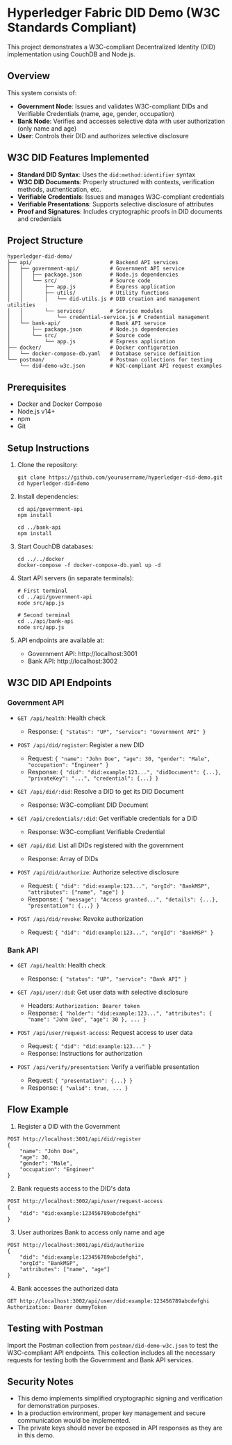 # Hyperledger Fabric DID Demo (W3C Standards Compliant)

This project demonstrates a W3C-compliant Decentralized Identity (DID) implementation using CouchDB and Node.js.

## Overview

This system consists of:

- **Government Node**: Issues and validates W3C-compliant DIDs and Verifiable Credentials (name, age, gender, occupation)
- **Bank Node**: Verifies and accesses selective data with user authorization (only name and age)
- **User**: Controls their DID and authorizes selective disclosure

## W3C DID Features Implemented

- **Standard DID Syntax**: Uses the `did:method:identifier` syntax
- **W3C DID Documents**: Properly structured with contexts, verification methods, authentication, etc.
- **Verifiable Credentials**: Issues and manages W3C-compliant credentials
- **Verifiable Presentations**: Supports selective disclosure of attributes
- **Proof and Signatures**: Includes cryptographic proofs in DID documents and credentials

## Project Structure

```
hyperledger-did-demo/
├── api/                         # Backend API services
│   ├── government-api/          # Government API service
│   │   ├── package.json         # Node.js dependencies
│   │   └── src/                 # Source code
│   │       ├── app.js           # Express application
│   │       ├── utils/           # Utility functions
│   │       │   └── did-utils.js # DID creation and management utilities
│   │       └── services/        # Service modules
│   │           └── credential-service.js # Credential management
│   └── bank-api/                # Bank API service
│       ├── package.json         # Node.js dependencies
│       └── src/                 # Source code
│           └── app.js           # Express application
├── docker/                      # Docker configuration
│   └── docker-compose-db.yaml   # Database service definition
└── postman/                     # Postman collections for testing
    └── did-demo-w3c.json        # W3C-compliant API request examples
```

## Prerequisites

- Docker and Docker Compose
- Node.js v14+
- npm
- Git

## Setup Instructions

1. Clone the repository:

   ```
   git clone https://github.com/yourusername/hyperledger-did-demo.git
   cd hyperledger-did-demo
   ```

2. Install dependencies:

   ```
   cd api/government-api
   npm install

   cd ../bank-api
   npm install
   ```

3. Start CouchDB databases:

   ```
   cd ../../docker
   docker-compose -f docker-compose-db.yaml up -d
   ```

4. Start API servers (in separate terminals):

   ```
   # First terminal
   cd ../api/government-api
   node src/app.js

   # Second terminal
   cd ../api/bank-api
   node src/app.js
   ```

5. API endpoints are available at:
   - Government API: http://localhost:3001
   - Bank API: http://localhost:3002

## W3C DID API Endpoints

### Government API

- `GET /api/health`: Health check

  - Response: `{ "status": "UP", "service": "Government API" }`

- `POST /api/did/register`: Register a new DID

  - Request: `{ "name": "John Doe", "age": 30, "gender": "Male", "occupation": "Engineer" }`
  - Response: `{ "did": "did:example:123...", "didDocument": {...}, "privateKey": "...", "credential": {...} }`

- `GET /api/did/:did`: Resolve a DID to get its DID Document

  - Response: W3C-compliant DID Document

- `GET /api/credentials/:did`: Get verifiable credentials for a DID

  - Response: W3C-compliant Verifiable Credential

- `GET /api/did`: List all DIDs registered with the government

  - Response: Array of DIDs

- `POST /api/did/authorize`: Authorize selective disclosure

  - Request: `{ "did": "did:example:123...", "orgId": "BankMSP", "attributes": ["name", "age"] }`
  - Response: `{ "message": "Access granted...", "details": {...}, "presentation": {...} }`

- `POST /api/did/revoke`: Revoke authorization
  - Request: `{ "did": "did:example:123...", "orgId": "BankMSP" }`

### Bank API

- `GET /api/health`: Health check

  - Response: `{ "status": "UP", "service": "Bank API" }`

- `GET /api/user/:did`: Get user data with selective disclosure

  - Headers: `Authorization: Bearer token`
  - Response: `{ "holder": "did:example:123...", "attributes": { "name": "John Doe", "age": 30 }, ... }`

- `POST /api/user/request-access`: Request access to user data

  - Request: `{ "did": "did:example:123..." }`
  - Response: Instructions for authorization

- `POST /api/verify/presentation`: Verify a verifiable presentation
  - Request: `{ "presentation": {...} }`
  - Response: `{ "valid": true, ... }`

## Flow Example

1. Register a DID with the Government

```
POST http://localhost:3001/api/did/register
{
    "name": "John Doe",
    "age": 30,
    "gender": "Male",
    "occupation": "Engineer"
}
```

2. Bank requests access to the DID's data

```
POST http://localhost:3002/api/user/request-access
{
    "did": "did:example:123456789abcdefghi"
}
```

3. User authorizes Bank to access only name and age

```
POST http://localhost:3001/api/did/authorize
{
    "did": "did:example:123456789abcdefghi",
    "orgId": "BankMSP",
    "attributes": ["name", "age"]
}
```

4. Bank accesses the authorized data

```
GET http://localhost:3002/api/user/did:example:123456789abcdefghi
Authorization: Bearer dummyToken
```

## Testing with Postman

Import the Postman collection from `postman/did-demo-w3c.json` to test the W3C-compliant API endpoints. This collection includes all the necessary requests for testing both the Government and Bank API services.

## Security Notes

- This demo implements simplified cryptographic signing and verification for demonstration purposes.
- In a production environment, proper key management and secure communication would be implemented.
- The private keys should never be exposed in API responses as they are in this demo.
